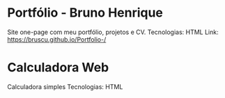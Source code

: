 # Portfólio - Bruno Henrique

Site one-page com meu portfólio, projetos e CV.
Tecnologias: HTML
Link: https://bruscu.github.io/Portfolio-/

# Calculadora Web

Calculadora simples 
Tecnologias: HTML

